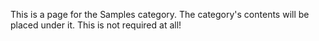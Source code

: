 This is a page for the Samples category. The category's contents will be placed under it. This is not required at all!
